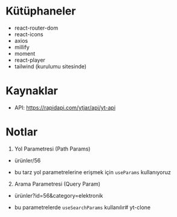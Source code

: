 # Kütüphaneler
 - react-router-dom
- react-icons
- axios
- millify
- moment
- react-player
- tailwind (kurulumu sitesinde)
# Kaynaklar
- API: https://rapidapi.com/ytjar/api/yt-api
 # Notlar
1. Yol Parametresi (Path Params)
- ürünler/56
* bu tarz yol parametrelerine erişmek için `useParams` kullanıyoruz
2. Arama Parametresi (Query Param)
- ürünler?id=56&category=elektronik
* bu parametrelerde `useSearchParams` kullanılır# yt-clone
